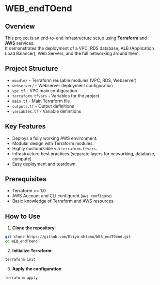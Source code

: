 # WEB_endTOend

## Overview
This project is an end-to-end infrastructure setup using **Terraform** and **AWS** services.  
It demonstrates the deployment of a VPC, RDS database, ALB (Application Load Balancer), Web Servers, and the full networking around them.

## Project Structure
- `moudle/` - Terraform reusable modules (VPC, RDS, Webserver)
- `webserver/` - Webserver deployment configuration
- `vpc.tf` - VPC main configuration
- `terraform.tfvars` - Variables for the project
- `main.tf` - Main Terraform file
- `outputs.tf` - Output definitions
- `variables.tf` - Variable definitions

## Key Features
- Deploys a fully working AWS environment.
- Modular design with Terraform modules.
- Highly customizable via `terraform.tfvars`.
- Infrastructure best practices (separate layers for networking, database, compute).
- Easy deployment and teardown.

## Prerequisites
- Terraform >= 1.0
- AWS Account and CLI configured (`aws configure`)
- Basic knowledge of Terraform and AWS resources.

## How to Use

1. **Clone the repository**:

```bash
git clone https://github.com/Eliya-shlomo/WEB_endTOend.git
cd WEB_endTOend
```

2. **Initialize Terraform**:

```bash
terraform init
```

3. **Apply the configuration**:

```bash
terraform apply
```
